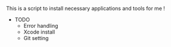 This is a script to install necessary applications and tools for me !

- TODO
  - Error handling
  - Xcode install
  - Git setting
